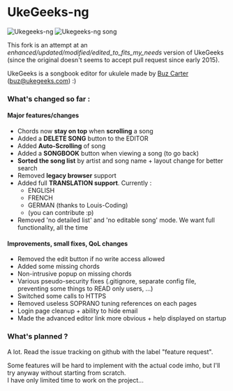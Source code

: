 # UkeGeeks-ng

![Ukegeeks-ng](./img/screenshot.png)
![Ukegeeks-ng song](./img/screenshot2.png)

This fork is an attempt at an *enhanced/updated/modified/edited_to_fits_my_needs* version of UkeGeeks  
(since the original doesn't seems to accept pull request since early 2015).

UkeGeeks is a songbook editor for ukulele made by [Buz Carter](http://pizzabytheslice.com) (buz@ukegeeks.com) :)

### What's changed so far :

#### Major features/changes

- Chords now **stay on top** when **scrolling** a song
- Added a **DELETE SONG** button to the EDITOR
- Added **Auto-Scrolling** of song
- Added a **SONGBOOK** button when viewing a song (to go back)
- **Sorted the song list** by artist and song name + layout change for better search
- Removed **legacy browser** support
- Added full **TRANSLATION support**. Currently :
  - ENGLISH
  - FRENCH
  - GERMAN (thanks to Louis-Coding)
  - (you can contribute :p)
- Removed 'no detailed list' and 'no editable song' mode. We want full functionality, all the time

#### Improvements, small fixes, QoL changes

- Removed the edit button if no write access allowed
- Added some missing chords
- Non-intrusive popup on missing chords
- Various pseudo-security fixes (.gitignore, separate config file, preventing some things to READ only users, ...)
- Switched some calls to HTTPS
- Removed useless SOPRANO tuning references on each pages
- Login page cleanup + ability to hide email
- Made the advanced editor link more obvious + help displayed on startup

### What's planned ?

A lot. Read the issue tracking on github with the label "feature request".

Some features will be hard to implement with the actual code imho, but I'll try anyway without starting from scratch.  
I have only limited time to work on the project...
